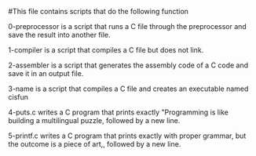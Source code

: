 #This file contains scripts that do the following function

0-preprocessor is a script that runs a C file through the preprocessor and save the result into another file.

1-compiler is a script that compiles a C file but does not link.

2-assembler is a script that generates the assembly code of a C code and save it in an output file.

3-name is a script that compiles a C file and creates an executable named cisfun

4-puts.c writes a C program that prints exactly "Programming is like building a multilingual puzzle, followed by a new line.

5-printf.c writes a C program that prints exactly with proper grammar, but the outcome is a piece of art,, followed by a new line.




